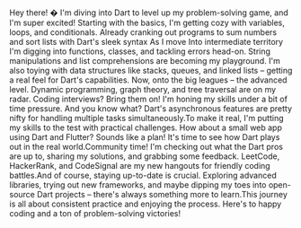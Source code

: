 Hey there! � I'm diving into Dart to level up my problem-solving game, and I'm super excited! Starting with the basics, I'm getting cozy with variables, loops, and conditionals. Already cranking out programs to sum numbers and sort lists with Dart's sleek syntax As I move Into intermediate territory I'm digging into functions, classes, and tackling errors head-on. String manipulations and list comprehensions are becoming my playground. I'm also toying with data structures like stacks, queues, and linked lists – getting a real feel for Dart's capabilities. Now, onto the big leagues – the advanced level. Dynamic programming, graph theory, and tree traversal are on my radar. Coding interviews? Bring them on! I'm honing my skills under a bit of time pressure. And you know what? Dart's asynchronous features are pretty nifty for handling multiple tasks simultaneously.To make it real, I'm putting my skills to the test with practical challenges. How about a small web app using Dart and Flutter? Sounds like a plan! It's time to see how Dart plays out in the real world.Community time! I'm checking out what the Dart pros are up to, sharing my solutions, and grabbing some feedback. LeetCode, HackerRank, and CodeSignal are my new hangouts for friendly coding battles.And of course, staying up-to-date is crucial. Exploring advanced libraries, trying out new frameworks, and maybe dipping my toes into open-source Dart projects – there's always something more to learn.This journey is all about consistent practice and enjoying the process. Here's to happy coding and a ton of problem-solving victories! 

